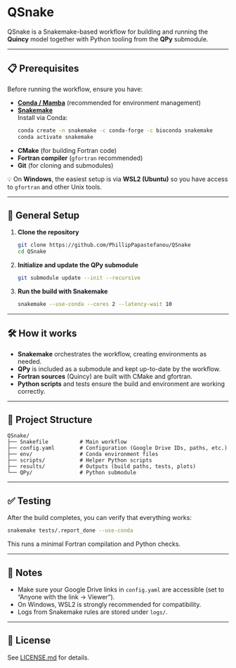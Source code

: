 # QSnake

QSnake is a Snakemake-based workflow for building and running the **Quincy** model together with Python tooling from the **QPy** submodule.  

---

## 📋 Prerequisites

Before running the workflow, ensure you have:

- **[Conda / Mamba](https://docs.conda.io/en/latest/miniconda.html)** (recommended for environment management)
- **[Snakemake](https://snakemake.readthedocs.io/)**  
  Install via Conda:
  ```bash
  conda create -n snakemake -c conda-forge -c bioconda snakemake
  conda activate snakemake
  ```
- **CMake** (for building Fortran code)
- **Fortran compiler** (`gfortran` recommended)
- **Git** (for cloning and submodules)

💡 On **Windows**, the easiest setup is via **WSL2 (Ubuntu)** so you have access to `gfortran` and other Unix tools.

---

## 🚀 General Setup

1. **Clone the repository**
   ```bash
   git clone https://github.com/PhillipPapastefanou/QSnake
   cd QSnake
   ```

2. **Initialize and update the QPy submodule**
   ```bash
   git submodule update --init --recursive
   ```

3. **Run the build with Snakemake**
   ```bash
   snakemake --use-conda --cores 2 --latency-wait 10
   ```

---

## 🛠 How it works

- **Snakemake** orchestrates the workflow, creating environments as needed.  
- **QPy** is included as a submodule and kept up-to-date by the workflow.  
- **Fortran sources** (Quincy) are built with CMake and gfortran.  
- **Python scripts** and tests ensure the build and environment are working correctly.  

---

## 📂 Project Structure

```
QSnake/
├── Snakefile          # Main workflow
├── config.yaml        # Configuration (Google Drive IDs, paths, etc.)
├── env/               # Conda environment files
├── scripts/           # Helper Python scripts
├── results/           # Outputs (build paths, tests, plots)
└── QPy/               # Python submodule
```

---

## ✅ Testing

After the build completes, you can verify that everything works:

```bash
snakemake tests/.report_done --use-conda
```

This runs a minimal Fortran compilation and Python checks.

---

## 📖 Notes

- Make sure your Google Drive links in `config.yaml` are accessible (set to “Anyone with the link → Viewer”).
- On Windows, WSL2 is strongly recommended for compatibility.
- Logs from Snakemake rules are stored under `logs/`.

---

## 📜 License

See [LICENSE.md](LICENSE.md) for details.
